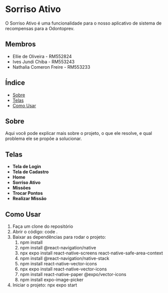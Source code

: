 # Sorriso Ativo

O Sorriso Ativo é uma funcionalidade para o nosso aplicativo de sistema de recompensas para a Odontoprev.

## Membros

- Ellie de Oliveira - RM552824
- Ives Jundi Chiba - RM553243
- Nathalia Comeron Freire - RM553233

## Índice

- [Sobre](#sobre)
- [Telas](#telas)
- [Como Usar](#como-usar)

## Sobre

Aqui você pode explicar mais sobre o projeto, o que ele resolve, e qual problema ele se propõe a solucionar.

## Telas

- **Tela de Login**
- **Tela de Cadastro**
- **Home**
- **Sorriso Ativo**
- **Missões**
- **Trocar Pontos**
- **Realizar Missão**

## Como Usar

1. Faça um clone do repositório
2. Abrir o código: code .
3. Baixar as dependências para rodar o projeto:
   1. npm install
   2. npm install @react-navigation/native
   3. npx expo install react-native-screens react-native-safe-area-context
   4. npm install @react-navigation/native-stack
   5. npm install react-native-vector-icons
   6. npx expo install react-native-vector-icons
   7. npm install react-native-paper @expo/vector-icons
   8. npm install expo-image-picker
4. Iniciar o projeto: npx expo start
